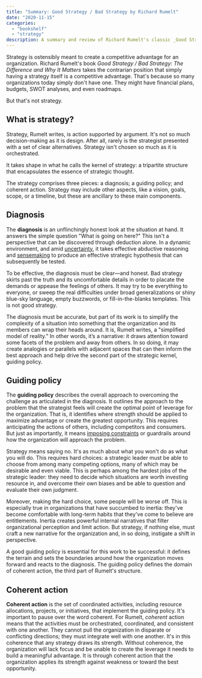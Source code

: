 ```yaml
---
title: "Summary: Good Strategy / Bad Strategy by Richard Rumelt"
date: "2020-11-15"
categories:
  - "bookshelf"
  - "strategy"
description: A summary and review of Richard Rumelt's classic _Good Strategy / Bad Strategy_.
---
```


Strategy is ostensibly meant to create a competitive advantage for an organization. Richard Rumelt's book _Good Strategy / Bad Strategy: The Difference and Why It Matters_ takes the contrarian position that simply having a strategy itself is a competitive advantage. That's because so many organizations today simply don't have one. They might have financial plans, budgets, SWOT analyses, and even roadmaps.

But that's not strategy.

## What is strategy?

Strategy, Rumelt writes, is action supported by argument. It's not so much decision-making as it is design. After all, rarely is the strategist presented with a set of clear alternatives. Strategy isn't chosen so much as it is orchestrated.

It takes shape in what he calls the kernel of strategy: a tripartite structure that encapsulates the essence of strategic thought.

The strategy comprises three pieces: a diagnosis; a guiding policy; and coherent action. Strategy may include other aspects, like a vision, goals, scope, or a timeline, but these are ancillary to these main components.

## Diagnosis

The **diagnosis** is an unflinchingly honest look at the situation at hand. It answers the simple question "What is going on here?" This isn't a perspective that can be discovered through deduction alone. In a dynamic environment, and amid [uncertainty](https://mobydiction.ca/blog/summary-radical-uncertainty-kay-king), it takes effective abductive reasoning and [sensemaking](https://mobydiction.ca/blog/summary-sensemaking-by-christian-madsbjerg) to produce an effective strategic hypothesis that can subsequently be tested.

To be effective, the diagnosis must be clear—and honest. Bad strategy skirts past the truth and its uncomfortable details in order to placate the demands or appease the feelings of others. It may try to be everything to everyone, or sweep the real difficulties under broad generalizations or shiny blue-sky language, empty buzzwords, or fill-in-the-blanks templates. This is not good strategy.

The diagnosis must be accurate, but part of its work is to simplify the complexity of a situation into something that the organization and its members can wrap their heads around. It is, Rumelt writes, a "simplified model of reality." In other words, it’s a narrative: it draws attention toward some facets of the problem and away from others. In so doing, it may create analogies or parallels with adjacent spaces that can then inform the best approach and help drive the second part of the strategic kernel, guiding policy.

## Guiding policy

The **guiding policy** describes the overall approach to overcoming the challenge as articulated in the diagnosis. It outlines the approach to the problem that the strategist feels will create the optimal point of leverage for the organization. That is, it identifies where strength should be applied to maximize advantage or create the greatest opportunity. This requires anticipating the actions of others, including competitors and consumers. But just as importantly, it means [imposing constraints](https://mobydiction.ca/blog/strategy-creates-constraints) or guardrails around how the organization will approach the problem.

Strategy means saying no. It's as much about what you won't do as what you will do. This requires hard choices: a strategic leader must be able to choose from among many competing options, many of which may be desirable and even viable. This is perhaps among the hardest jobs of the strategic leader: they need to decide which situations are worth investing resource in, and overcome their own biases and be able to question and evaluate their own judgment.

Moreover, making the hard choice, some people will be worse off. This is especially true in organizations that have succumbed to inertia: they've become comfortable with long-term habits that they've come to believe are entitlements. Inertia creates powerful internal narratives that filter organizational perception and limit action. But strategy, if nothing else, must craft a new narrative for the organization and, in so doing, instigate a shift in perspective.

A good guiding policy is essential for this work to be successful: it defines the terrain and sets the boundaries around how the organization moves forward and reacts to the diagnosis. The guiding policy defines the domain of coherent action, the third part of Rumelt's structure.

## Coherent action

**Coherent action** is the set of coordinated activities, including resource allocations, projects, or initiatives, that implement the guiding policy. It's important to pause over the word coherent. For Rumelt, _coherent_ action means that the activities must be orchestrated, coordinated, and consistent with one another. They cannot pull the organization in disparate or conflicting directions; they must integrate well with one another. It's in this coherence that any strategy draws its strength. Without coherence, the organization will lack focus and be unable to create the leverage it needs to build a meaningful advantage. It is through coherent action that the organization applies its strength against weakness or toward the best opportunity.
